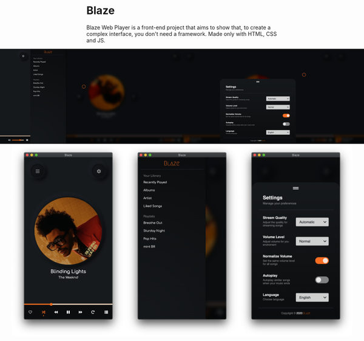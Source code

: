 # Blaze
Blaze Web Player is a front-end project that aims to show that, to create a complex interface, you don't need a framework. Made only with HTML, CSS and JS.

<div style="display: flex; justify-content: center; align-items: center;">
	<img src="/media/blaze-home.png" width=400>
	<img src="/media/blaze-menu.png" width=400>
	<img src="/media/blaze-settings.png" width=400>
	<img src="media/blaze-popup.png" width=400>
</div>
<div style="display: flex; justify-content: center; align-items: center;">
	<img src="/media/blaze-mobile-home.png" width=300>
	<img src="/media/blaze-mobile-menu.png" width=300>
	<img src="/media/blaze-mobile-settings.png" width=300>
</div>

